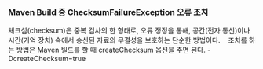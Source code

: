 ### Maven Build 중 ChecksumFailureException 오류 조치
체크섬(checksum)은 중복 검사의 한 형태로, 오류 정정을 통해, 공간(전자 통신)이나 시간(기억 장치) 속에서 송신된 자료의 무결성을 보호하는 단순한 방법이다. 
 
조치를 하는 방법은 Maven 빌드를 할 때 createChecksum 옵션을 주면 된다. -DcreateChecksum=true
